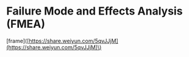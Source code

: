 # Failure Mode and Effects Analysis \(FMEA\)

\[frame\]\([https://share.weiyun.com/5qvJJjM](https://share.weiyun.com/5qvJJjM)\)



